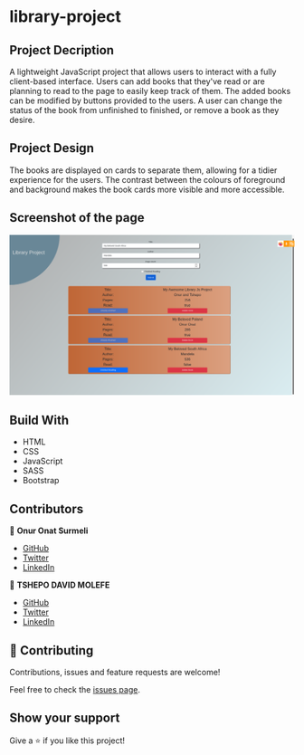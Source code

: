 # library-project


## Project Decription
A lightweight JavaScript project that allows users to interact with a fully client-based interface.
Users can add books that they've read or are planning to read to the page to easily keep track of them.
The added books can be modified by buttons provided to the users. A user can change the status of the book from unfinished to finished, or remove a book as they desire.


## Project Design
The books are displayed on cards to separate them, allowing for a tidier experience for the users.
The contrast between the colours of foreground and background makes the book cards more visible and more accessible.


## Screenshot of the page
![Screenshot Profile Page](./assets/librarypage.png)


## Build With

- HTML
- CSS
- JavaScript
- SASS
- Bootstrap

## Contributors

👤 **Onur Onat Surmeli**


- [GitHub](https://github.com/Zibilyonik)
- [Twitter](https://twitter.com/OnurSurmeli2)
- [LinkedIn](https://www.linkedin.com/in/onuronatsurmeli/)

👤 **TSHEPO DAVID MOLEFE**

- [GitHub](https://github.com/TSHEPO-CLOUD)
- [Twitter](https://twitter.com/tshepomolefem)
- [LinkedIn](https://www.linkedin.com/in/tshepo-molefe-8153313b)

## 🤝 Contributing

Contributions, issues and feature requests are welcome!

Feel free to check the [issues page](issues/).

## Show your support

Give a ⭐️ if you like this project!

